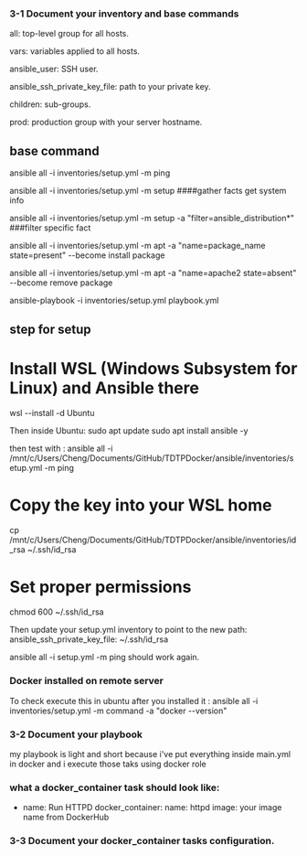 ### 3-1 Document your inventory and base commands
all: top-level group for all hosts.

vars: variables applied to all hosts.

ansible_user: SSH user.

ansible_ssh_private_key_file: path to your private key.

children: sub-groups.

prod: production group with your server hostname.
## base command
ansible all -i inventories/setup.yml -m ping

ansible all -i inventories/setup.yml -m setup ####gather facts get system info

ansible all -i inventories/setup.yml -m setup -a "filter=ansible_distribution*" ###filter specific fact

ansible all -i inventories/setup.yml -m apt -a "name=package_name state=present" --become install package

ansible all -i inventories/setup.yml -m apt -a "name=apache2 state=absent" --become remove package

ansible-playbook -i inventories/setup.yml playbook.yml
## step for setup
# Install WSL (Windows Subsystem for Linux) and Ansible there
wsl --install -d Ubuntu

Then inside Ubuntu:
sudo apt update
sudo apt install ansible -y 

then test with : 
ansible all -i /mnt/c/Users/Cheng/Documents/GitHub/TDTPDocker/ansible/inventories/setup.yml -m ping
# Copy the key into your WSL home
cp /mnt/c/Users/Cheng/Documents/GitHub/TDTPDocker/ansible/inventories/id_rsa ~/.ssh/id_rsa
# Set proper permissions
chmod 600 ~/.ssh/id_rsa

Then update your setup.yml inventory to point to the new path:
ansible_ssh_private_key_file: ~/.ssh/id_rsa

ansible all -i setup.yml -m ping should work again.


### Docker installed on remote server
To check execute this in ubuntu after you installed it :
ansible all -i inventories/setup.yml -m command -a "docker --version"
### 3-2 Document your playbook
my playbook is light and short because i've put everything inside main.yml in docker and i execute those taks using docker role
### what a docker_container task should look like:
- name: Run HTTPD
  docker_container:
    name: httpd
    image: your image name from DockerHub
### 3-3 Document your docker_container tasks configuration.

###
###


